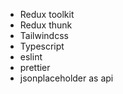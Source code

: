 - Redux toolkit
- Redux thunk
- Tailwindcss
- Typescript
- eslint
- prettier
- jsonplaceholder as api
